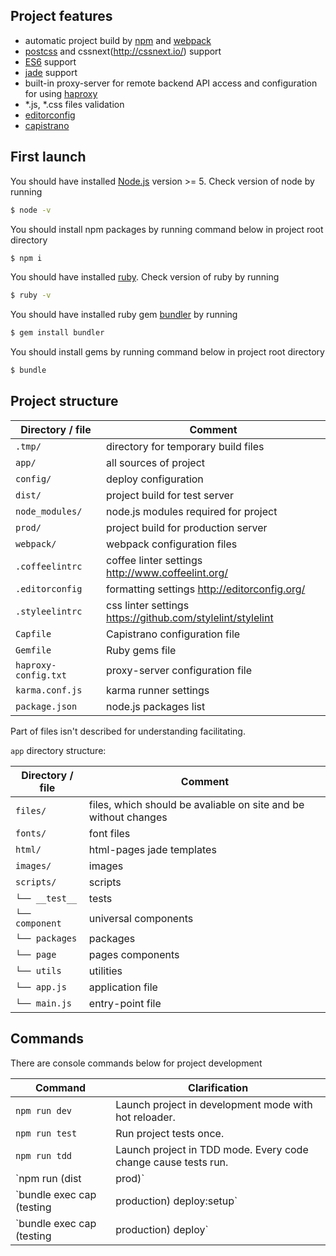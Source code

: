## Project features

* automatic project build by [npm](https://www.npmjs.com) and [webpack](https://webpack.github.io/)
* [postcss](https://github.com/postcss/postcss) and cssnext(http://cssnext.io/) support
* [ES6](http://www.ecma-international.org/ecma-262/6.0/) support
* [jade](http://jade-lang.com/) support
* built-in proxy-server for remote backend API access and configuration for using [haproxy](http://www.haproxy.org/)
* *.js, *.css files validation
* [editorconfig](http://editorconfig.org/)
* [capistrano](http://capistranorb.com)


## First launch

You should have installed [Node.js](http://nodejs.org/) version >= 5. Check version of node by running
```bash
$ node -v
```

You should install npm packages by running command below in project root directory
```bash
$ npm i
```

You should have installed [ruby](https://www.ruby-lang.org/). Check version of ruby by running
```bash
$ ruby -v
```

You should have installed ruby gem [bundler](https://www.ruby-lang.org/) by running
```bash
$ gem install bundler
```

You should install gems by running command below in project root directory
```bash
$ bundle
```


## Project structure

| Directory / file  | Comment |
| ------------------ | ---------- |
| `.tmp/ `| directory for temporary build files |
| `app/  `| all sources of project |
| `config/ `| deploy configuration |
| `dist/ `| project build for test server |
| `node_modules/` | node.js modules required for project |
| `prod/ `| project build for production server |
| `webpack/` | webpack configuration files |
| `.coffeelintrc` | coffee linter settings <http://www.coffeelint.org/>|
| `.editorconfig`| formatting settings <http://editorconfig.org/> |
| `.styleelintrc` | css linter settings <https://github.com/stylelint/stylelint>|
| `Capfile` | Capistrano configuration file |
| `Gemfile` | Ruby gems file |
| `haproxy-config.txt` | proxy-server configuration file |
| `karma.conf.js` | karma runner settings |
| `package.json` | node.js packages list |
Part of files isn't described for understanding facilitating.

`app` directory structure:

| Directory / file  | Comment |
| --------------- | ----------- |
| `files/` | files, which should be avaliable on site and be without changes |
| `fonts/` | font files |
| `html/` | html-pages jade templates |
| `images/` | images |
| `scripts/` | scripts |
| `└── __test__` | tests |
| `└── component` | universal components |
| `└── packages` | packages |
| `└── page` | pages components |
| `└── utils` | utilities |
| `└── app.js` | application file |
| `└── main.js` | entry-point file |


## Commands

There are console commands below for project development

|Command | Clarification|
|------- | ---------|
|`npm run dev` | Launch project in development mode with hot reloader.|
|`npm run test` | Run project tests once.|
|`npm run tdd` | Launch project in TDD mode. Every code change cause tests run.|
|`npm run (dist|prod)` | Build project for test/production server in directory `dist`/`prod`.|
|`bundle exec cap (testing|production) deploy:setup`| Preparing test/production server for project deployment (runs once before first deployment)|
|`bundle exec cap (testing|production) deploy` | Deploy test/production build on test/production server.|
